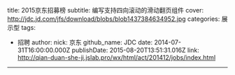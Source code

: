 title: 2015京东招募榜
subtitle: 编写支持四向滚动的滑动翻页组件
cover: http://jdc.jd.com/jfs/download/blobs/blob1437384634952.jpg
categories: 展示型
tags:
  - 招聘
author:
  nick: 京东
  github_name: JDC
date: 2014-07-31T16:00:00.000Z
publishDate: 2015-08-20T13:51:31.016Z
link: http://qian-duan-she-ji.jslab.pro/wx/html/act/201412/jobs/index.html
---
